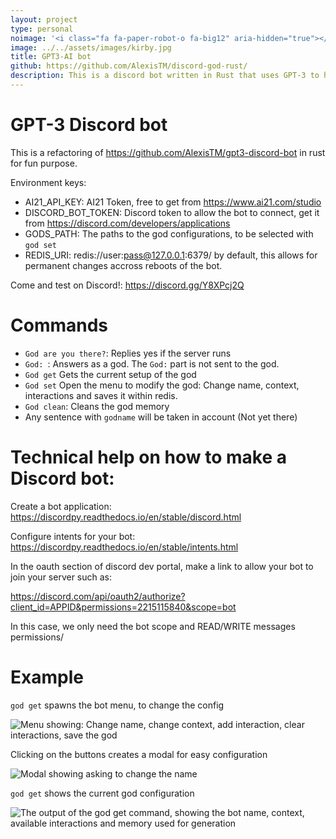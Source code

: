 ```yaml
---
layout: project
type: personal
noimage: '<i class="fa fa-paper-robot-o fa-big12" aria-hidden="true"></i>'
image: ../../assets/images/kirby.jpg
title: GPT3-AI bot
github: https://github.com/AlexisTM/discord-god-rust/
description: This is a discord bot written in Rust that uses GPT-3 to have a constructive discussion. Few gods are implemented, Kirby, Marvin (from Hitchhiker's guide to the galaxy) and Pastafari (The Flying pasta monster, the pastafarism god)
---
```


GPT-3 Discord bot
==================

This is a refactoring of https://github.com/AlexisTM/gpt3-discord-bot in rust for fun purpose.

Environment keys:
- AI21_API_KEY: AI21 Token, free to get from https://www.ai21.com/studio
- DISCORD_BOT_TOKEN: Discord token to allow the bot to connect, get it from https://discord.com/developers/applications
- GODS_PATH: The paths to the god configurations, to be selected with `god set`
- REDIS_URI: redis://user:pass@127.0.0.1:6379/ by default, this allows for permanent changes accross reboots of the bot.

Come and test on Discord!: https://discord.gg/Y8XPcj2Q

Commands
=============

- `God are you there?`: Replies yes if the server runs
- `God: `: Answers as a god. The `God:` part is not sent to the god.
- `God get` Gets the current setup of the god
- `God set` Open the menu to modify the god: Change name, context, interactions and saves it within redis.
- `God clean`: Cleans the god memory
- Any sentence with `godname` will be taken in account (Not yet there)

Technical help on how to make a Discord bot:
==================

Create a bot application: https://discordpy.readthedocs.io/en/stable/discord.html

Configure intents for your bot: https://discordpy.readthedocs.io/en/stable/intents.html

In the oauth section of discord dev portal, make a link to allow your bot to join your server such as:

https://discord.com/api/oauth2/authorize?client_id=APPID&permissions=2215115840&scope=bot

In this case, we only need the bot scope and READ/WRITE messages permissions/

Example
===========


`god get` spawns the bot menu, to change the config

![Menu showing: Change name, change context, add interaction, clear interactions, save the god](/doc/menu.png)

Clicking on the buttons creates a modal for easy configuration

![Modal showing asking to change the name](/doc/god_name_change.png)

`god get` shows the current god configuration

![The output of the god get command, showing the bot name, context, available interactions and memory used for generation](/doc/god_name_change.png)
